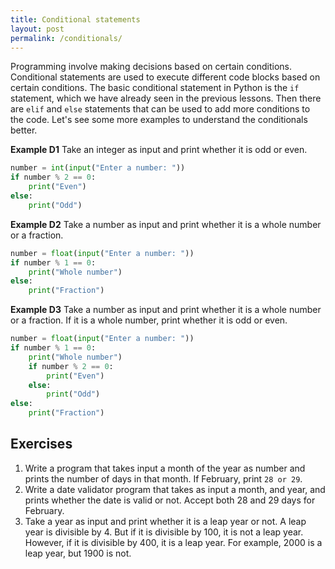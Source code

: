 ```yaml
---
title: Conditional statements
layout: post
permalink: /conditionals/
---
```


Programming involve making decisions based on certain conditions. 
Conditional statements are used to execute different code blocks based on certain conditions.
The basic conditional statement in Python is the `if` statement, which we have already seen in the previous lessons.
Then there are `elif` and `else` statements that can be used to add more conditions to the code.
Let's see some more examples to understand the conditionals better.

**Example D1**
Take an integer as input and print whether it is odd or even.
```python
number = int(input("Enter a number: "))
if number % 2 == 0:
    print("Even")
else:
    print("Odd")
```

**Example D2**
Take a number as input and print whether it is a whole number or a fraction.
```python
number = float(input("Enter a number: "))
if number % 1 == 0:
    print("Whole number")
else:
    print("Fraction")
```

**Example D3**
Take a number as input and print whether it is a whole number or a fraction. If it is a whole number, print whether it is odd or even.
```python
number = float(input("Enter a number: "))
if number % 1 == 0:
    print("Whole number")
    if number % 2 == 0:
        print("Even")
    else:
        print("Odd")
else:
    print("Fraction")
```

## Exercises
1. Write a program that takes input a month of the year as number and prints the number of days in that month. If February, print `28 or 29`.
2. Write a date validator program that takes as input a month, and year, and prints whether the date is valid or not. Accept both 28 and 29 days for February.
3. Take a year as input and print whether it is a leap year or not. A leap year is divisible by 4. But if it is divisible by 100, it is not a leap year. However, if it is divisible by 400, it is a leap year. For example, 2000 is a leap year, but 1900 is not.


